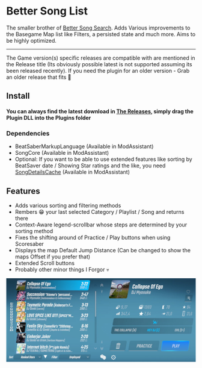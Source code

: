 # Better Song List

The smaller brother of [Better Song Search](https://github.com/kinsi55/BeatSaber_BetterSongSearch#better-song-search). Adds Various improvements to the Basegame Map list like Filters, a persisted state and much more. Aims to be highly optimized.

---

The Game version(s) specific releases are compatible with are mentioned in the Release title (Its obviously possible latest is not supported assuming its been released recently). If you need the plugin for an older version - Grab an older release that fits 🤯

## Install

#### You can always find the latest download in [The Releases](https://github.com/kinsi55/BeatSaber_BetterSongList/releases), simply drag the Plugin DLL into the Plugins folder

### Dependencies

- BeatSaberMarkupLanguage (Available in ModAssistant)
- SongCore (Available in ModAssistant)
- Optional: If you want to be able to use extended features like sorting by BeatSaver date / Showing Star ratings and the like, you need [SongDetailsCache](https://github.com/kinsi55/BeatSaber_SongDetails/releases/latest) (Available in ModAssistant)

## Features

- Adds various sorting and filtering methods
- Rembers 😁 your last selected Category / Playlist / Song and returns there
- Context-Aware legend-scrollbar whose steps are determined by your sorting method
- Fixes the shifting around of Practice / Play buttons when using Scoresaber
- Displays the map Default Jump Distance (Can be changed to show the maps Offset if you prefer that)
- Extended Scroll buttons
- Probably other minor things I Forgor 💀

![Main UI](Screenshots/Main.jpg)
